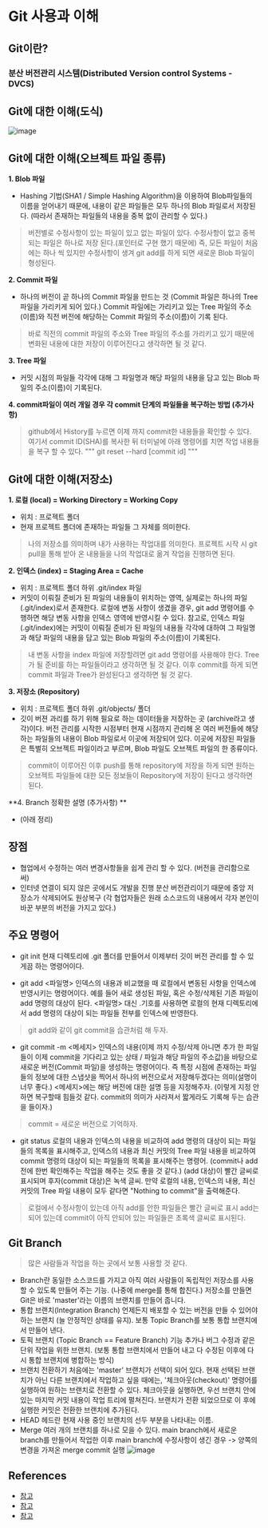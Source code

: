 # Git 사용과 이해
## Git이란?
### 분산 버전관리 시스템(Distributed Version control Systems - DVCS)

## Git에 대한 이해(도식)
![image](https://user-images.githubusercontent.com/105041834/187136914-cc0e8193-bade-4839-8c87-b54d41b085ec.png)

## Git에 대한 이해(오브젝트 파일 종류)
**1. Blob 파일**
- Hashing 기법(SHA1 / Simple Hashing Algorithm)을 이용하여 Blob파일들의 이름을 얻어내기 때문에, 내용이 같은 파일들은 모두 하나의 Blob 파일로서 저장된다.
(따라서 존재하는 파일들의 내용을 중복 없이 관리할 수 있다.)
> 버전별로 수정사항이 있는 파일이 있고 없는 파일이 있다. 수정사항이 없고 중복되는 파일은 하나로 저장 된다.(포인터로 구현 했기 때문에) 즉, 모든 파일이 처음에는 하나 씩 있지만 수정사항이 생겨 git add를 하게 되면 새로운 Blob 파일이 형성된다.

**2. Commit 파일**
- 하나의 버전이 곧 하나의 Commit 파일을 만드는 것 (Commit 파일은 하나의 Tree 파일을 가리키게 되어 있다.) Commit 파일에는 가리키고 있는 Tree 파일의 주소(이름)와 직전 버전에 해당하는 Commit 파일의 주소(이름)이 기록 된다.
> 바로 직전의 commit 파일의 주소와 Tree 파일의 주소를 가리키고 있기 때문에 변화된 내용에 대한 저장이 이루어진다고 생각하면 될 것 같다.

**3. Tree 파일**
- 커밋 시점의 파일들 각각에 대해 그 파일명과 해당 파일의 내용을 담고 있는 Blob 파일의 주소(이름)이 기록된다.

**4. commit파일이 여러 개일 경우 각 commit 단계의 파일들을 복구하는 방법 (추가사항)**
> github에서 History를 누르면 이제 까지 commit한 내용들을 확인할 수 있다. 여기서 commit ID(SHA)를 복사한 뒤 터미널에 아래 명령어를 치면 작업 내용들을 복구 할 수 있다.
"""
git reset --hard [commit id]
"""

## Git에 대한 이해(저장소)

**1. 로컬 (local) = Working Directory = Working Copy** 
- 위치 : 프로젝트 폴더
- 현재 프로젝트 폴더에 존재하는 파일들 그 자체를 의미한다.
> 나의 저장소를 의미하며 내가 사용하는 작업대를 의미한다. 프로젝트 시작 시 git pull을 통해 받아 온 내용들을 나의 작업대로 옮겨 작업을 진행하면 된다.

**2. 인덱스 (index) = Staging Area = Cache**
- 위치 : 프로젝트 폴더 하위 .git/index 파일
- 커밋이 이뤄질 준비가 된 파일의 내용들이 위치하는 영역, 실제로는 하나의 파일 (.git/index)로서 존재한다. 로컬에 변동 사항이 생겼을 경우, git add 명령어를 수행하면 해당 변동 사항을 인덱스 영역에 반영시킬 수 있다. 참고로, 인덱스 파일 (.git/index)에는 커밋이 이뤄질 준비가 된 파일의 내용들 각각에 대하여 그 파일명과 해당 파일의 내용을 담고 있는 Blob 파일의 주소(이름)이 기록된다.
> 내 변동 사항을 index 파일에 저장할려면 git add 명령어를 사용해야 한다. Tree가 될 준비를 하는 파일들이라고 생각하면 될 것 같다. 이후 commit를 하게 되면 commit 파일과 Tree가 완성된다고 생각하면 될 것 같다.

**3. 저장소 (Repository)**
- 위치 : 프로젝트 폴더 하위 .git/objects/ 폴더
- 깃이 버젼 과리를 하기 위해 필요로 하는 데이터들을 저장하는 곳 (archive라고 생각)이다. 버전 관리를 시작한 시점부터 현재 시점까지 관리해 온 여러 버전들에 해당하는 파일들의 내용이 Blob 파일로서 이곳에 저장되어 있다. 이곳에 저장된 파일들은 특별히 오브젝트 파일이라고 부르며, Blob 파일도 오브젝트 파일의 한 종류이다.
> commit이 이루어진 이후 push를 통해 repository에 저장을 하게 되면 원하는 오브젝트 파일들에 대한 모든 정보들이 Repository에 저장이 된다고 생각하면 된다.

**4. Branch 정확한 설명 (추가사항) **
- (아래 정리)

## 장점
- 협업에서 수정하는 여러 변경사항들을 쉽게 관리 할 수 있다. (버전을 관리함으로 써)
- 인터넷 연결이 되지 않은 곳에서도 개발을 진행 분산 버전관리이기 때문에 중앙 저장소가 삭제되어도 원상복구
(각 협업자들은 원래 소스코드의 내용에서 각자 본인이 바꾼 부분의 버전을 가지고 있다.)

## 주요 명령어
- git init
현재 디렉토리에 .git 폴더를 만들어서 이제부터 깃이 버전 관리를 할 수 있게끔 하는 명령어이다.

- git add <파일명>
인덱스의 내용과 비교했을 때 로컬에서 변동된 사항을 인덱스에 반영시키는 명령어이다. 예를 들어 새로 생성된 파일, 혹은 수정/삭제된 기존 파일이 add 명령의 대상이 된다. <파일명> 대신 .기호를 사용하면 로컬의 현재 디렉토리에서 add 명령의 대상이 되는 파일들 전부를 인덱스에 반영한다.
> git add와 같이 git commit을 습관처럼 해 두자.

- git commit -m <메세지>
인덱스의 내용(이제 까지 수정/삭제 아니면 추가 한 파일들이 이제 commit을 기다리고 있는 상태 / 파일과 해당 파일의 주소값)을 바탕으로 새로운 버전(Commit 파일)을 생성하는 명령어이다. 즉 특정 시점에 존재하는 파일들의 정보에 대한 스냅샷을 찍어서 하나의 버전으로서 저장해두겠다는 의미(설명이 너무 좋다.) <메세지>에는 해당 버전에 대한 설명 등을 지정해주자. (이렇게 지정 안 하면 복구할때 힘들것 같다. commit의 의미가 사라져서 짧게라도 기록해 두는 습관을 들이자.)
> commit = 새로운 버전으로 기억하자.

- git status
로컬의 내용과 인덱스의 내용을 비교하여 add 명령의 대상이 되는 파일들의 목록을 표시해주고, 인덱스의 내용과 최신 커밋의 Tree 파일 내용을 비교하여 commit 명령의 대상이 되는 파일들의 목록을 표시해주는 명령어. (commit나 add 전에 한번 확인해주는 작업을 해주는 것도 좋을 것 같다.) (add 대상)이 빨간 글씨로 표시되며 후자(commit 대상)은 녹색 글씨. 만약 로컬의 내용, 인덱스의 내용, 최신 커밋의 Tree 파일 내용이 모두 같다면 "Nothing to commit"을 출력해준다.
> 로컬에서 수정사항이 있는데 아직 add를 안한 파일들은 빨간 글씨로 표시 add는 되어 있는데 commit이 아직 안되어 있는 파일들은 초록색 글씨로 표시된다.

## Git Branch
> 많은 사람들과 작업을 하는 곳에서 보통 사용할 것 같다.
- Branch란 동일한 소스코드를 가지고 아직 여러 사람들이 독립적인 저장소를 사용할 수 있도록 만들어 주는 기능. (나중에 merge를 통해 합친다.) 저장소를 만들면 Git은 바로 'master'라는 이름의 브랜치를 만들어 줍니다.
- 통합 브랜치(Integration Branch)
언제든지 배포할 수 있는 버전을 만들 수 있어야 하는 브랜치 (늘 안정적인 상태를 유지). 보통 Topic Branch를 보통 통합 브랜치에서 만들어 낸다.
- 토픽 브랜치 (Topic Branch == Feature Branch)
기능 추가나 버그 수정과 같은 단위 작업을 위한 브랜치. (보통 통합 브랜치에서 만들어 내고 다 수정된 이후에 다시 통합 브랜치에 병합하는 방식)
- 브랜치 전환하기
처음에는 'master' 브랜치가 선택이 되어 있다. 현재 선택된 브랜치가 아닌 다른 브랜치에서 작업하고 싶을 때에는, '체크아웃(checkout)' 명령어를 실행하여 원하는 브랜치로 전환할 수 있다. 체크아웃을 실행하면, 우선 브랜치 안에 있는 마지막 커밋 내용이 작업 트리에 펼쳐진다. 브랜치가 전환 되었으므로 이 후에 실행한 커밋은 전환한 브랜치에 추가된다.
- HEAD
헤드란 현재 사용 중인 브랜치의 선두 부분을 나타내는 이름.
- Merge
여러 개의 브랜치를 하나로 모을 수 있다. main branch에서 새로운 branch를 만들어서 작업한 이후 main branch에 수정사항이 생긴 경우 -> 양쪽의 변경을 가져온 merge commit 실행
![image](https://backlog.com/git-tutorial/kr/img/post/stepup/capture_stepup1_4_3.png)



## References
- [참고](https://yanacoding.tistory.com/4)
- [참고](https://it-eldorado.tistory.com/4)
- [참고](https://backlog.com/git-tutorial/kr/stepup/stepup1_1.html)
